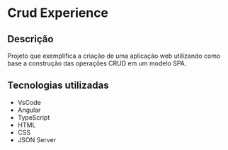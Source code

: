 # Crud Experience

## Descrição
Projeto que exemplifica a criação de uma aplicação web utilizando como base a construção das operações CRUD em um modelo SPA.

## Tecnologias utilizadas
- VsCode
- Angular
- TypeScript
- HTML
- CSS
- JSON Server
